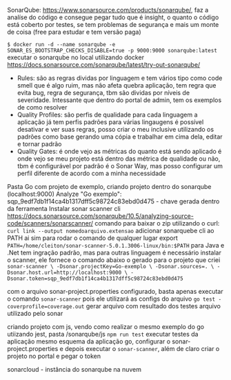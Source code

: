 SonarQube: https://www.sonarsource.com/products/sonarqube/, faz a analíse do código e consegue pegar tudo que é insight, o quanto o código está coberto por testes, se tem problemas de segurança e mais um monte de coisa (free para estudar e tem versão paga)


`$ docker run -d --name sonarqube -e SONAR_ES_BOOTSTRAP_CHECKS_DISABLE=true -p 9000:9000 sonarqube:latest` executar o sonarqube no local utilizando docker
https://docs.sonarsource.com/sonarqube/latest/try-out-sonarqube/

 - Rules: são as regras dividas por linguagem e tem vários tipo como code smell que é algo ruim, mas não afeta quebra aplicação, tem regra que evita bug, regra de segurança, tbm são dividas por níveis de severidade. Intessante que dentro do portal de admin, tem os exemplos de como resolver
 - Quality Profiles: são perfis de qualidade para cada linguagem a aplicação já tem perfis padrões para várias lingaugens é possível desativar e ver suas regras, posso criar o meu inclusive utilizando os padrões como base gerando uma cópia e trabalhar em cima dela, editar e tornar padrão
 - Quality Gates: é onde vejo as métricas do quanto está sendo aplicado é onde vejo se meu projeto está dentro das métrica de qualidade ou não, tbm é configurável por padrão é o Sonar Way, mas posso configurar um perfil diferente de acordo com a minha necessidade


Pasta Go com projeto de exemplo, criando projeto dentro do sonarqube (localhost:9000)
Analyze "Go exemplo": sqp_9edf7db1f14ca4b1317dff5c98724c83ebd0d475 - chave gerada dentro da ferramenta
Instalar sonar scanner cli https://docs.sonarsource.com/sonarqube/10.5/analyzing-source-code/scanners/sonarscanner/
comando para baixar o zip utilizando o curl: `curl link --output nomedoarquivo.extensao`
adicionar sonarquebe cli ao PATH ai sim para rodar o comando de qualquer lugar export `PATH=/home/cleiton/sonar-scanner-5.0.1.3006-linux/bin:$PATH`
para Java e .Net tem ingração padrão, mas para outras linguagem é necessário instalar o scanner, ele fornece o comando abaixo o gerado para o projeto que criei
`sonar-scanner \
  -Dsonar.projectKey=Go-exemplo \
  -Dsonar.sources=. \
  -Dsonar.host.url=http://localhost:9000 \
  -Dsonar.token=sqp_9edf7db1f14ca4b1317dff5c98724c83ebd0d475`

com o arquivo sonar-project.properties configurado, basta apenas executar o comando `sonar-scanner` pois ele utilizará as configs do arquivo
`go test -coverprofile=coverage.out` gerar arquivo com resultado dos testes arquivo utilizado pelo sonar


criando projeto com js, vendo como realizar o mesmo exemplo do go utiizando jest, pasta /sonarqube/js
`npm run test` executar testes da aplicação
mesmo esquema da aplicação go, configurar o sonar-project.properties e depois executar o `sonar-scanner`, além de claro criar o projeto no portal e pegar o token


sonarcloud - instância do sonarqube na nuvem